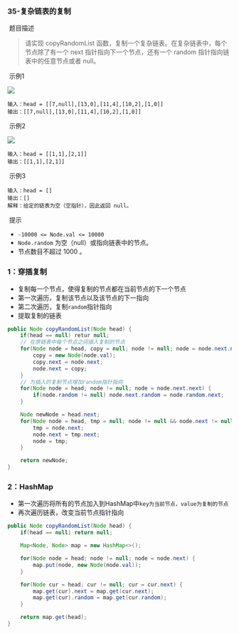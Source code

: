 ### 35-复杂链表的复制

​	题目描述

> 请实现 copyRandomList 函数，复制一个复杂链表。在复杂链表中，每个节点除了有一个 next 指针指向下一个节点，还有一个 random 指针指向链表中的任意节点或者 null。

​	示例1

![](http://myblogoss.aimezhao.online/20200813164432.png)

```
输入：head = [[7,null],[13,0],[11,4],[10,2],[1,0]]
输出：[[7,null],[13,0],[11,4],[10,2],[1,0]]
```

​	示例2

![](http://myblogoss.aimezhao.online/20200813164503.png)

```
输入：head = [[1,1],[2,1]]
输出：[[1,1],[2,1]]
```

​	示例3

```
输入：head = []
输出：[]
解释：给定的链表为空（空指针），因此返回 null。
```

​	提示

- `-10000 <= Node.val <= 10000`
- `Node.random` 为空（null）或指向链表中的节点。
- 节点数目不超过 1000 。

### 1：穿插复制

- 复制每一个节点，使得复制的节点都在当前节点的下一个节点
- 第一次遍历，复制该节点以及该节点的下一指向
- 第二次遍历，复制`random`指针指向
- 提取复制的链表

```JAVA
public Node copyRandomList(Node head) {
    if(head == null) retur null;
	// 在原链表中每个节点之间插入复制的节点
    for(Node node = head, copy = null; node != null; node = node.next.next) {
        copy = new Node(node.val);
        copy.next = node.next;
        node.next = copy;
    }
	// 为插入的复制节点增加random指针指向
    for(Node node = head; node != null; node = node.next.next) {
        if(node.random != null) node.next.random = node.random.next;
    }

    Node newNode = head.next;
    for(Node node = head, tmp = null; node != null && node.next != null;) {
        tmp = node.next;
        node.next = tmp.next;
        node = tmp;
    }

    return newNode;
}
```

### 2：HashMap

- 第一次遍历将所有的节点加入到HashMap中`key为当前节点，value为复制的节点`
- 再次遍历链表，改变当前节点指针指向

```java
public Node copyRandomList(Node head) {
    if(head == null) return null;

    Map<Node, Node> map = new HashMap<>();

    for(Node node = head; node != null; node = node.next) {
        map.put(node, new Node(node.val));
    }

    for(Node cur = head; cur != null; cur = cur.next) {
        map.get(cur).next = map.get(cur.next);
        map.get(cur).random = map.get(cur.random);
    }

    return map.get(head);
}
```

